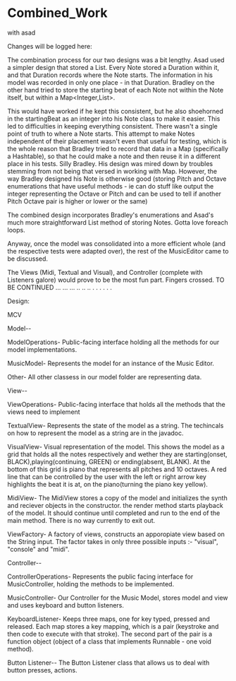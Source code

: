 # Combined_Work
with asad



Changes will be logged here:


The combination process for our two designs was a bit lengthy. Asad used a simpler design that stored a List<Note>. Every Note stored a Duration within it, and that Duration records where the Note starts. The information in his model was recorded in only one place - in that Duration. Bradley on the other hand tried to store the starting beat of each Note not within the Note itself, but within a  Map<Integer,List<Note>>.

This would have worked if he kept this consistent, but he also shoehorned in the startingBeat as an integer into his Note class to make it easier. This led to difficulties in keeping everything consistent. There wasn't a single point of truth to where a Note starts. This attempt to make Notes independent of their placement wasn't even that useful for testing, which is the whole reason that Bradley tried to record that data in a Map (specifically a Hashtable), so that he could make a note and then reuse it in a different place in his tests. Silly Bradley. His design was mired down by troubles stemming from not being that versed in working with Map. However, the way Bradley designed his Note is otherwise good (storing Pitch and Octave enumerations that have useful methods - ie can do stuff like output the integer representing the Octave or Pitch and can be used to tell if another Pitch Octave pair is higher or lower or the same)

The combined design incorporates Bradley's enumerations and Asad's much more straightforward List<Note> method of storing Notes. Gotta love foreach loops.

Anyway, once the model was consolidated into a more efficient whole (and the respective tests were adapted over), the rest of the MusicEditor came to be discussed.

The Views (Midi, Textual and Visual), and Controller (complete with Listeners galore) would prove to be the most fun part. Fingers crossed. TO BE CONTINUED ... ... ... .. .. .. . . .  .  .  .


Design:

MCV

Model-- 

ModelOperations- Public-facing interface holding all the methods for our model implementations. 

MusicModel- Represents the model for an instance of the Music Editor.

Other- All other classess in our model folder are representing data. 

View--

ViewOperations- Public-facing interface that holds all the methods that the views need to implement 

TextualView- Represents the state of the model as a string. The techincals on how to represent the model as a string are in the javadoc.

VisualView- Visual representation of the model. This shows the model as a grid that holds all the notes respectively and wether they are starting(onset, BLACK),playing(continuing, GREEN) or ending(absent, BLANK). At the bottom of this grid is piano that represents all pitches and 10 octaves. A red line that can be controlled by the user with the left or right arrow key highlights the beat it is at, on the piano(turning the piano key yellow).  

MidiView- The MidiView stores a copy of the model and initializes the synth and reciever objects in the constructor. the render method starts playback of the model. It should continue until completed and run to the end of the main method. There is no way currently to exit out.

ViewFactory- A factory of views, constructs an apporopiate view based on the String input. The factor takes in only three possible inputs :- "visual", "console" and "midi".

Controller-- 

ControllerOperations- Represents the public facing interface for MusicController, holding the methods to be implemented. 

MusicController- Our Controller for the Music Model, stores model and view and uses keyboard and button listeners.

KeyboardListener- Keeps three maps, one for key typed, pressed and released. Each map stores a key mapping, which is a pair (keystroke and then code to execute with that stroke). The second part of the pair is a function object (object of a class that implements Runnable - one void method).

Button Listener-- The Button Listener class that allows us to deal with button presses, actions.
